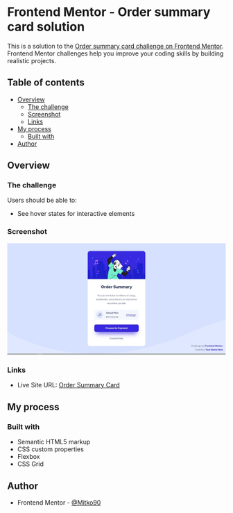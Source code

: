 # Frontend Mentor - Order summary card solution

This is a solution to the [Order summary card challenge on Frontend Mentor](https://www.frontendmentor.io/challenges/order-summary-component-QlPmajDUj). Frontend Mentor challenges help you improve your coding skills by building realistic projects. 

## Table of contents

- [Overview](#overview)
  - [The challenge](#the-challenge)
  - [Screenshot](#screenshot)
  - [Links](#links)
- [My process](#my-process)
  - [Built with](#built-with)
- [Author](#author)

## Overview

### The challenge

Users should be able to:

- See hover states for interactive elements

### Screenshot

![](./screenshot.jpg)


### Links

- Live Site URL: [Order Summary Card](https://gilded-griffin-9ab46d.netlify.app/)

## My process

### Built with

- Semantic HTML5 markup
- CSS custom properties
- Flexbox
- CSS Grid

## Author

- Frontend Mentor - [@Mitko90](https://www.frontendmentor.io/profile/mitko90)
